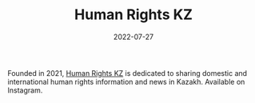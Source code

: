﻿---
title: "Human Rights KZ"
linkTitle: "Human Rights KZ"
contributor: ["Aizada Arystanbek"]
date: 2022-07-27
countries: ["Kazakhstan"]
category: ["Independent media"]
tags: ["local media", "media", "civil society", "human rights", "instagram"]
date_start: [2021]
date_end: []
data_type: ["news"] 
language: ["Kazakh"]
updated: 2023-05-26
description: 
  Human Rights KZ is dedicated to sharing domestic and international human rights information and news in Kazakh.
---

Founded in 2021, [Human Rights KZ](https://www.instagram.com/humanrightskz/) is dedicated to sharing domestic and international human rights information and news in Kazakh. Available on Instagram. 
